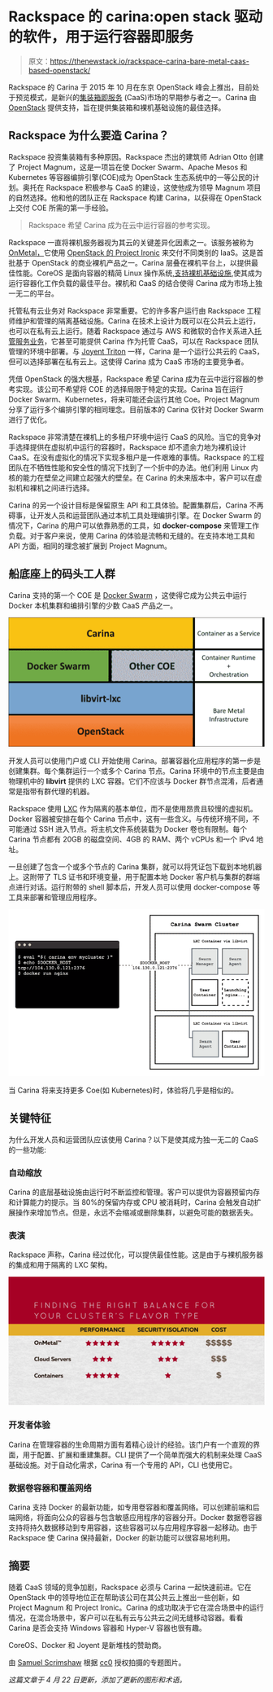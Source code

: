 # Rackspace 的 carina:open stack 驱动的软件，用于运行容器即服务

> 原文：<https://thenewstack.io/rackspace-carina-bare-metal-caas-based-openstack/>

Rackspace 的 Carina 于 2015 年 10 月在东京 OpenStack 峰会上推出，目前处于预览模式，是新兴的[集装箱即服务](https://thenewstack.io/the-year-ahead-ops-and-the-rise-of-container-as-a-service/) (CaaS)市场的早期参与者之一。Carina 由 [OpenStack](https://wiki.openstack.org/wiki/Magnum) 提供支持，旨在提供集装箱和裸机基础设施的最佳选择。

## Rackspace 为什么要造 Carina？

Rackspace 投资集装箱有多种原因。Rackspace 杰出的建筑师 Adrian Otto 创建了 Project Magnum，这是一项旨在使 Docker Swarm、Apache Mesos 和 Kubernetes 等容器编排引擎(COE)成为 OpenStack 生态系统中的一等公民的计划。奥托在 Rackspace 积极参与 CaaS 的建设，这使他成为领导 Magnum 项目的自然选择。他和他的团队正在 Rackspace 构建 Carina，以获得在 OpenStack 上交付 COE 所需的第一手经验。

> Rackspace 希望 Carina 成为在云中运行容器的参考实现。

Rackspace 一直将裸机服务器视为其云的关键差异化因素之一。该服务被称为 [OnMetal，](https://www.rackspace.com/cloud/servers/onmetal)它使用 [OpenStack 的 Project Ironic](https://wiki.openstack.org/wiki/Ironic) 来交付不同类别的 IaaS。这是首批基于 OpenStack 的商业裸机产品之一。Carina 层叠在裸机平台上，以提供最佳性能。CoreOS 是面向容器的精简 Linux 操作系统[,支持裸机基础设施](https://coreos.com/blog/coreos-on-rackspace-onmetal-cloud-servers/),使其成为运行容器化工作负载的最佳平台。裸机和 CaaS 的结合使得 Carina 成为市场上独一无二的平台。

托管私有云业务对 Rackspace 非常重要。它的许多客户运行由 Rackspace 工程师维护和管理的隔离基础设施。Carina 在技术上设计为既可以在公共云上运行，也可以在私有云上运行。随着 Rackspace 通过与 AWS 和微软的合作关系进入[托管服务业务](https://www.rackspace.com/en-in/managed-aws)，它甚至可能提供 Carina 作为托管 CaaS，可以在 Rackspace 团队管理的环境中部署。与 [Joyent Triton](https://www.joyent.com/blog/understanding-triton-containers) 一样，Carina 是一个运行公共云的 CaaS，但可以选择部署在私有云上。这使得 Carina 成为 CaaS 市场的主要竞争者。

凭借 OpenStack 的强大根基，Rackspace 希望 Carina 成为在云中运行容器的参考实现。该公司不希望将 COE 的选择局限于特定的实现。Carina 旨在运行 Docker Swarm、Kubernetes，将来可能还会运行其他 Coe。Project Magnum 分享了运行多个编排引擎的相同理念。目前版本的 Carina 仅针对 Docker Swarm 进行了优化。

Rackspace 非常清楚在裸机上的多租户环境中运行 CaaS 的风险。当它的竞争对手选择提供在虚拟机中运行的容器时，Rackspace 却不遗余力地为裸机设计 CaaS。在没有虚拟化的情况下实现多租户是一件艰难的事情。Rackspace 的工程团队在不牺牲性能和安全性的情况下找到了一个折中的办法。他们利用 Linux 内核的能力在壁垒之间建立起强大的壁垒。在 Carina 的未来版本中，客户可以在虚拟机和裸机之间进行选择。

Carina 的另一个设计目标是保留原生 API 和工具体验。配置集群后，Carina 不再碍事，让开发人员和运营团队通过本机工具处理编排引擎。在 Docker Swarm 的情况下，Carina 的用户可以依靠熟悉的工具，如 **docker-compose** 来管理工作负载。对于客户来说，使用 Carina 的体验是流畅和无缝的。在支持本地工具和 API 方面，相同的理念被扩展到 Project Magnum。

## 船底座上的码头工人群

Carina 支持的第一个 COE 是 [Docker Swarm](https://thenewstack.io/docker-swarm-wins-scaling-benchmark-dont-take-gospel/) ，这使得它成为公共云中运行 Docker 本机集群和编排引擎的少数 CaaS 产品之一。

![Carina](img/b5d55d540142f245c8885864bef7891b.png)

开发人员可以使用门户或 CLI 开始使用 Carina。部署容器化应用程序的第一步是创建集群。每个集群运行一个或多个 Carina 节点。Carina 环境中的节点主要是由物理机中的 **libvirt** 提供的 LXC 容器。它们不应该与 Docker 群节点混淆，后者通常是指带有群代理的机器。

Rackspace 使用 [LXC](https://linuxcontainers.org/) 作为隔离的基本单位，而不是使用昂贵且较慢的虚拟机。Docker 容器被安排在每个 Carina 节点中，这有一些含义。与传统环境不同，不可能通过 SSH 进入节点。将主机文件系统装载为 Docker 卷也有限制。每个 Carina 节点都有 20GB 的磁盘空间、4GB 的 RAM、两个 vCPUs 和一个 IPv4 地址。

一旦创建了包含一个或多个节点的 Carina 集群，就可以将凭证包下载到本地机器上。这附带了 TLS 证书和环境变量，用于配置本地 Docker 客户机与集群的群端点进行对话。运行附带的 shell 脚本后，开发人员可以使用 docker-compose 等工具来部署和管理应用程序。

![935ee44d-6201-49fd-bd84-c113af5eeff2](img/bd5f63bace6870eeca8425c0b36c7ddb.png)

当 Carina 将来支持更多 Coe(如 Kubernetes)时，体验将几乎是相似的。

## 关键特征

为什么开发人员和运营团队应该使用 Carina？以下是使其成为独一无二的 CaaS 的一些功能:

### 自动缩放

Carina 的底层基础设施由运行时不断监控和管理。客户可以提供为容器预留内存和计算能力的提示。当 80%的保留内存或 CPU 被消耗时，Carina 会触发自动扩展操作来增加节点。但是，永远不会缩减或删除集群，以避免可能的数据丢失。

### 表演

Rackspace 声称，Carina 经过优化，可以提供最佳性能。这是由于与裸机服务器的集成和用于隔离的 LXC 架构。

![456462e6-a4e1-43bd-858f-bea5101839e8](img/56a44653de686398d8c34148e12aa699.png)

### 开发者体验

Carina 在管理容器的生命周期方面有着精心设计的经验。该门户有一个直观的界面，用于配置、扩展和重建集群。CLI 提供了一个简单而强大的机制来处理 CaaS 基础设施。对于自动化需求，Carina 有一个专用的 API，CLI 也使用它。

### 数据卷容器和覆盖网络

Carina 支持 Docker 的最新功能，如专用卷容器和覆盖网络。可以创建前端和后端网络，将面向公众的容器与包含敏感应用程序的容器分开。Docker 数据卷容器支持将持久数据移动到专用容器，这些容器可以与应用程序容器一起移动。由于 Rackspace 使 Carina 保持最新，Docker 的新功能可以很容易地利用。

## 摘要

随着 CaaS 领域的竞争加剧，Rackspace 必须与 Carina 一起快速前进。它在 OpenStack 中的领导地位正在帮助该公司在其公共云上推出一些创新，如 Project Magnum 和 Project Ironic。Carina 的成功取决于它在混合场景中的运行情况，在混合场景中，客户可以在私有云与公共云之间无缝移动容器。看看 Carina 是否会支持 Windows 容器和 Hyper-V 容器也很有趣。

CoreOS、Docker 和 Joyent 是新堆栈的赞助商。

由 [Samuel Scrimshaw](https://unsplash.com/samscrim) 根据 [cc0](https://unsplash.com/license) 授权拍摄的专题图片。

*这篇文章于 4 月 22 日更新，添加了更新的图形和术语。*

<svg xmlns:xlink="http://www.w3.org/1999/xlink" viewBox="0 0 68 31" version="1.1"><title>Group</title> <desc>Created with Sketch.</desc></svg>